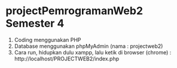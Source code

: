 # projectPemrogramanWeb2 Semester 4
1. Coding menggunakan PHP
2. Database menggunakan phpMyAdmin (nama : projectweb2)
3. Cara run, hidupkan dulu xampp, lalu ketik di browser (chrome) : http://localhost/PROJECTWEB2/index.php
